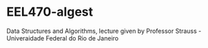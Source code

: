 # EEL470-algest
Data Structures and Algorithms, lecture given by Professor Strauss - 
Univeraidade Federal do Rio de Janeiro
